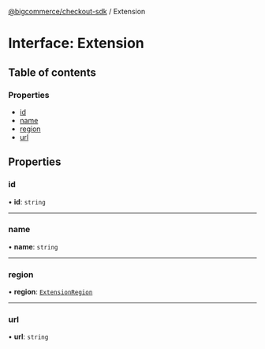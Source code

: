 [@bigcommerce/checkout-sdk](../README.md) / Extension

# Interface: Extension

## Table of contents

### Properties

- [id](Extension.md#id)
- [name](Extension.md#name)
- [region](Extension.md#region)
- [url](Extension.md#url)

## Properties

### id

• **id**: `string`

___

### name

• **name**: `string`

___

### region

• **region**: [`ExtensionRegion`](../enums/ExtensionRegion.md)

___

### url

• **url**: `string`
